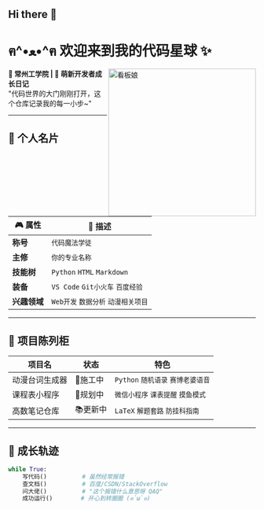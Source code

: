 ## Hi there 👋

# ฅ^•ﻌ•^ฅ 欢迎来到我的代码星球 ✨

<img src="https://example.com/your-二次元-image.jpg" width="300" align="right" alt="看板娘">

**📍 常州工学院 | 🌱 萌新开发者成长日记**  
"代码世界的大门刚刚打开，这个仓库记录我的每一小步~"

---

## 🎯 个人名片
| 🎮 属性        | 📝 描述                          |
|---------------|---------------------------------|
| ​**称号**       | `代码魔法学徒`                    |
| ​**主修**       | `你的专业名称`                    |
| ​**技能树**     | `Python` `HTML` `Markdown`       |
| ​**装备**       | `VS Code` `Git小火车` `百度经验`  |
| ​**兴趣领域**   | `Web开发` `数据分析` `动漫相关项目` |

---

## 🌈 项目陈列柜
| 项目名          | 状态   | 特色                          |
|----------------|--------|------------------------------|
| 动漫台词生成器  | 🚧施工中 | `Python` `随机语录` `赛博老婆语音` |
| 课程表小程序    | 📅规划中 | `微信小程序` `课表提醒` `摸鱼模式`  |
| 高数笔记仓库    | 📚更新中 | `LaTeX` `解题套路` `防挂科指南`   |

---

## 🚀 成长轨迹
```python
while True:
    写代码()          # 虽然经常报错
    查文档()          # 百度/CSDN/StackOverflow
    问大佬()          # "这个报错什么意思呀 QAQ"
    成功运行()        # 开心到转圈圈 (ฅ´ω`ฅ)

